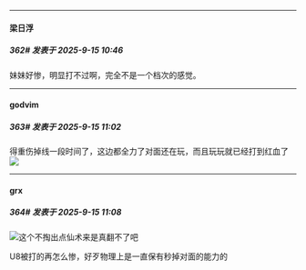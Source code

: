 ﻿
*****

####  梁日浮  
##### 362#       发表于 2025-9-15 10:46

妹妹好惨，明显打不过啊，完全不是一个档次的感觉。


*****

####  godvim  
##### 363#       发表于 2025-9-15 11:02

得重伤掉线一段时间了，这边都全力了对面还在玩，而且玩玩就已经打到红血了<img src="https://static.stage1st.com/image/smiley/face2017/130.png" referrerpolicy="no-referrer">


*****

####  grx  
##### 364#       发表于 2025-9-15 11:08

<img src="https://static.stage1st.com/image/smiley/face2017/091.png" referrerpolicy="no-referrer">这个不掏出点仙术来是真翻不了吧

U8被打的再怎么惨，好歹物理上是一直保有秒掉对面的能力的

